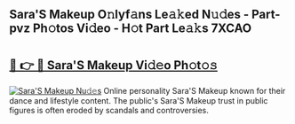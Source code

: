 ## Sara&#039;S Makeup O𝚗lyf𝚊ns Le𝚊𝚔ed N𝚞𝚍es - Part-pvz Ph𝚘tos Vi𝚍eo - H𝚘t Part Le𝚊𝚔s 7XCAO

# <h2><a href="http://hf77hxd.feru.top/?c=Sara%26%23039%3bS+Makeup">🔗 👉 🔴 Sara&#039;S Makeup Vi𝚍𝚎o Ph𝚘t𝚘𝚜</a></h2>

[![Sara&#039;S Makeup Nu𝚍𝚎s](https://i.imgur.com/0TWrTi3.gif)](http://hf77hxd.feru.top/?c=Sara%26%23039%3bS+Makeup)
Online personality Sara&#039;S Makeup known for their dance and lifestyle content. The public's Sara&#039;S Makeup trust in public figures is often eroded by scandals and controversies. 
